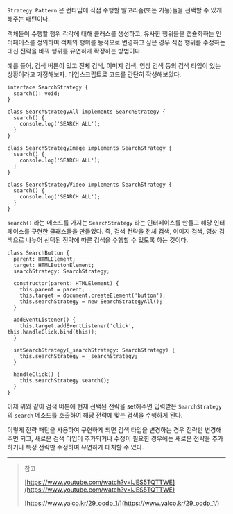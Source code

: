 `Strategy Pattern` 은 런타임에 직접 수행할 알고리즘(또는 기능)들을 선택할 수 있게 해주는 패턴이다.

객체들이 수행할 행위 각각에 대해 클래스를 생성하고, 유사한 행위들을 캡슐화하는 인터페이스를 정의하여 객체의 행위를 동적으로 변경하고 싶은 경우 직접 행위를 수정하는 대신 전략을 바꿔 행위를 유연하게 확장하는 방법이다.

예를 들어, 검색 버튼이 있고 전체 검색, 이미지 검색, 영상 검색 등의 검색 타입이 있는 상황이라고 가정해보자. 타입스크립트로 코드를 간단히 작성해보았다.

```tsx
interface SearchStrategy {
  search(): void;
}

class SearchStrategyAll implements SearchStrategy {
  search() {
    console.log('SEARCH ALL');
  }
}

class SearchStrategyImage implements SearchStrategy {
  search() {
    console.log('SEARCH ALL');
  }
}

class SearchStrategyVideo implements SearchStrategy {
  search() {
    console.log('SEARCH ALL');
  }
}
```

`search()` 라는 메소드를 가지는 `SearchStrategy` 라는 인터페이스를 만들고 해당 인터페이스를 구현한 클래스들을 만들었다. 즉, 검색 전략을 전체 검색, 이미지 검색, 영상 검색으로 나누어 선택된 전략에 따른 검색을 수행할 수 있도록 하는 것이다.

```tsx
class SearchButton {
  parent: HTMLElement;
  target: HTMLButtonElement;
  searchStrategy: SearchStrategy;

  constructor(parent: HTMLElement) {
    this.parent = parent;
    this.target = document.createElement('button');
    this.searchStrategy = new SearchStrategyAll();
  }

  addEventListener() {
    this.target.addEventListener('click', this.handleClick.bind(this));
  }

  setSearchStrategy(_searchStrategy: SearchStrategy) {
    this.searchStrategy = _searchStrategy;
  }

  handleClick() {
    this.searchStrategy.search();
  }
}
```

이제 위와 같이 검색 버튼에 현재 선택된 전략을 set해주면 입력받은 `SearchStrategy` 의 `search` 메소드를 호출하여 해당 전략에 맞는 검색을 수행하게 된다.

이렇게 전략 패턴을 사용하여 구현하게 되면 검색 타입을 변경하는 경우 전략만 변경해주면 되고, 새로운 검색 타입이 추가되거나 수정이 필요한 경우에는 새로운 전략을 추가하거나 특정 전략만 수정하여 유연하게 대처할 수 있다.

---

> 참고
>
> [https://www.youtube.com/watch?v=lJES5TQTTWE](https://www.youtube.com/watch?v=lJES5TQTTWE)
>
> [https://www.yalco.kr/29_oodp_1/](https://www.yalco.kr/29_oodp_1/)
